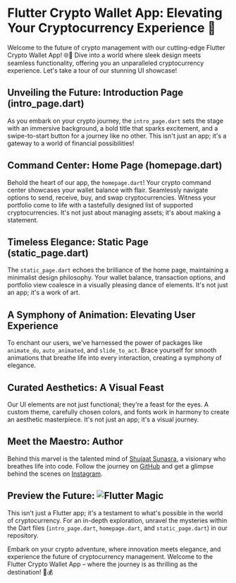 # Flutter Crypto Wallet App: Elevating Your Cryptocurrency Experience 🚀

Welcome to the future of crypto management with our cutting-edge Flutter Crypto Wallet App! 🌐💼 Dive into a world where sleek design meets seamless functionality, offering you an unparalleled cryptocurrency experience. Let's take a tour of our stunning UI showcase!

## Unveiling the Future: Introduction Page (intro_page.dart)

As you embark on your crypto journey, the `intro_page.dart` sets the stage with an immersive background, a bold title that sparks excitement, and a swipe-to-start button for a journey like no other. This isn't just an app; it's a gateway to a world of financial possibilities!

## Command Center: Home Page (homepage.dart)

Behold the heart of our app, the `homepage.dart`! Your crypto command center showcases your wallet balance with flair. Seamlessly navigate options to send, receive, buy, and swap cryptocurrencies. Witness your portfolio come to life with a tastefully designed list of supported cryptocurrencies. It's not just about managing assets; it's about making a statement.

## Timeless Elegance: Static Page (static_page.dart)

The `static_page.dart` echoes the brilliance of the home page, maintaining a minimalist design philosophy. Your wallet balance, transaction options, and portfolio view coalesce in a visually pleasing dance of elements. It's not just an app; it's a work of art.

## A Symphony of Animation: Elevating User Experience

To enchant our users, we've harnessed the power of packages like `animate_do`, `auto_animated`, and `slide_to_act`. Brace yourself for smooth animations that breathe life into every interaction, creating a symphony of elegance.

## Curated Aesthetics: A Visual Feast

Our UI elements are not just functional; they're a feast for the eyes. A custom theme, carefully chosen colors, and fonts work in harmony to create an aesthetic masterpiece. It's not just an app; it's a visual journey.

## Meet the Maestro: Author

Behind this marvel is the talented mind of [Shujaat Sunasra](https://github.com/hustlewithshujaat), a visionary who breathes life into code. Follow the journey on [GitHub](https://github.com/hustlewithshujaat) and get a glimpse behind the scenes on [Instagram](https://www.instagram.com/hustlewithshujaat/).

## Preview the Future: ![Flutter Magic](https://github.com/shujaatsunasra/Flypto/assets/142157275/c4154bbc-c6db-47c8-b9fc-88ae4e6e6f53)

This isn't just a Flutter app; it's a testament to what's possible in the world of cryptocurrency. For an in-depth exploration, unravel the mysteries within the Dart files (`intro_page.dart`, `homepage.dart`, and `static_page.dart`) in our repository.

Embark on your crypto adventure, where innovation meets elegance, and experience the future of cryptocurrency management. Welcome to the Flutter Crypto Wallet App – where the journey is as thrilling as the destination! 🚀💰
